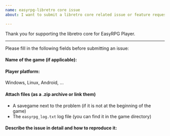 ```yaml
---
name: easyrpg-libretro core issue
about: I want to submit a libretro core related issue or feature request

---
```


Thank you for supporting the libretro core for EasyRPG Player.

---
Please fill in the following fields before submitting an issue:
#### Name of the game (if applicable):

#### Player platform:
Windows, Linux, Android, ...

#### Attach files (as a .zip archive or link them)
 - A savegame next to the problem (if it is not at the beginning of the game)
 - The `easyrpg_log.txt` log file (you can find it in the game directory)

#### Describe the issue in detail and how to reproduce it:
